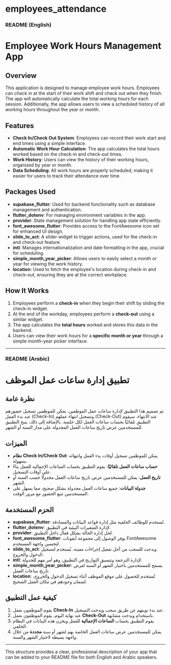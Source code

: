 # employees_attendance

### README (English)

# Employee Work Hours Management App

## Overview
This application is designed to manage employee work hours. Employees can check in at the start of their work shift and check out when they finish. The app will automatically calculate the total working hours for each session. Additionally, the app allows users to view a scheduled history of all working hours throughout the year or month. 

## Features
- **Check In/Check Out System**: Employees can record their work start and end times using a simple interface.
- **Automatic Work Hour Calculation**: The app calculates the total hours worked based on the check-in and check-out times.
- **Work History**: Users can view the history of their working hours, organized by year or month.
- **Data Scheduling**: All work hours are properly scheduled, making it easier for users to track their attendance over time.

## Packages Used
- **supabase_flutter**: Used for backend functionality such as database management and authentication.
- **flutter_dotenv**: For managing environment variables in the app.
- **provider**: State management solution for handling app state efficiently.
- **font_awesome_flutter**: Provides access to the FontAwesome icon set for enhanced UI design.
- **slide_to_act**: A slider widget to trigger actions, used for the check-in and check-out feature.
- **intl**: Manages internationalization and date formatting in the app, crucial for scheduling.
- **simple_month_year_picker**: Allows users to easily select a month or year for viewing the work history.
- **location**: Used to fetch the employee's location during check-in and check-out, ensuring they are at the correct workplace.

## How It Works
1. Employees perform a **check-in** when they begin their shift by sliding the check-in widget.
2. At the end of the workday, employees perform a **check-out** using a similar widget.
3. The app calculates the **total hours** worked and stores this data in the backend.
4. Users can view their work hours for a **specific month or year** through a simple month-year picker interface.

---

### README (Arabic)

# تطبيق إدارة ساعات عمل الموظف

## نظرة عامة
تم تصميم هذا التطبيق لإدارة ساعات عمل الموظفين. يمكن للموظفين تسجيل حضورهم عند بدء العمل (Check-In) وتسجيل انتهاء عملهم (Check-Out) عند الانتهاء. سيقوم التطبيق تلقائيًا بحساب ساعات العمل لكل جلسة. بالإضافة إلى ذلك، يتيح التطبيق للمستخدمين عرض تاريخ ساعات العمل المجدولة على مدار السنة أو الشهر.

## الميزات
- **نظام Check In/Check Out**: يمكن للموظفين تسجيل أوقات بدء العمل وانتهائه بسهولة.
- **حساب ساعات العمل تلقائيًا**: يقوم التطبيق بحساب الساعات الإجمالية للعمل بناءً على أوقات التسجيل.
- **تاريخ العمل**: يمكن للمستخدمين عرض تاريخ ساعات العمل مجدولًا حسب السنة أو الشهر.
- **جدولة البيانات**: جميع ساعات العمل مجدولة بشكل صحيح، مما يسهل على المستخدمين تتبع الحضور مع مرور الوقت.

## الحزم المستخدمة
- **supabase_flutter**: تُستخدم للوظائف الخلفية مثل إدارة قواعد البيانات والمصادقة.
- **flutter_dotenv**: لإدارة المتغيرات البيئية في التطبيق.
- **provider**: لحل إدارة الحالة بشكل فعال داخل التطبيق.
- **font_awesome_flutter**: يوفر الوصول إلى مجموعة أيقونات FontAwesome لتحسين واجهة المستخدم.
- **slide_to_act**: ويدجت للسحب من أجل تفعيل إجراءات معينة، يُستخدم لتسجيل الدخول والخروج.
- **intl**: لإدارة الترجمة وتنسيق التواريخ في التطبيق، وهو أمر مهم للجدولة.
- **simple_month_year_picker**: يسمح للمستخدمين باختيار الشهر أو السنة لعرض تاريخ ساعات العمل.
- **location**: تُستخدم للحصول على موقع الموظف أثناء تسجيل الدخول والخروج، لضمان وجودهم في مكان العمل الصحيح.

## كيفية عمل التطبيق
1. يقوم الموظفون بعمل **Check-In** عند بدء نوبتهم عن طريق سحب ويدجت التسجيل.
2. عند نهاية اليوم، يقوم الموظفون بعمل **Check-Out** باستخدام ويدجت مشابهة.
3. يقوم التطبيق بحساب **الساعات الإجمالية** للعمل ويخزن هذه البيانات في النظام الخلفي.
4. يمكن للمستخدمين عرض ساعات العمل الخاصة بهم لشهر أو سنة **محددة** من خلال واجهة بسيطة لاختيار الشهر والسنة.

---

This structure provides a clear, professional description of your app that can be added to your README file for both English and Arabic speakers.
